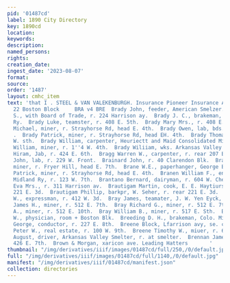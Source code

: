 ```yaml
---
pid: '01487cd'
label: 1890 City Directory
key: 1890cd
location: 
keywords: 
description: 
named_persons: 
rights: 
creation_date: 
ingest_date: '2023-08-07'
format: 
source: 
order: '1487'
layout: cmhc_item
text: 'that I . STEEL & VAN VALEKENBURGH. Insurance Pioneer Insurance Agency, 21 and
  22 Boston Block     BRA v4 BRE  Brady John, feeder, American Smelzer.  Brady John
  S., with Board of Trade, r. 224 Harrison ay.  Brady J. C., brakeman, Colo. Midland
  Ry.  Brady Luke, teamster, r. 408 E. 5th.  Brady Mary Mrs., r. 408 E. 5th.  Brady
  Michael, miner, r. Strayhorse Rd, head E. 4th.  Brady Owen, lab, bds. 139 E. 3d.
  .  Brady Patrick, miner, r. Strayhorse Rd, head EH. 4th.  Brady Thomas L., r. 214
  W. sth.  Brady William, carpenter, Heuriectt and Maid Consolidated Mining Co.  Brady
  William, miner, r. 1''4 W. 4th.  Brady Wiliiam, wks. Arkansas Valley Smelter.  Bragg
  Hiram, Jab, r. 424 E. 6th.  Bragg Warren W., carpenter, r. rear 207 E. 8th.  Braik
  John, lab, r. 229 W. Front.  Brainard John, r. 40 Clarendon Blk.  Brakaer James,
  miner, r. Fryer Hill, head E. 7th.  Brane W.E., paperhanger, George EK. Taylor.  Branick
  Patrick, miner, r. Strayhorse Rd, head E. 4th.  Branen William F., engineer, Colo.
  Midland Ry, r. 123 W. 7th.  Brantano Bernard, dairyman, r. 604 W. Chestnut.  Branthover
  Eva Mrs., r. 311 Harrison av.  Brautigam Martin, cook, E. E. Haytiurst, r. rear
  221 E. 3d.  Brautigam Phillip, barkpr, W. Seher, r. rear 221 E. 3d.  Bray Edmund
  W., expressman, r. 412 W. 3d.  Bray James, teamater, J. W. Yen Eyck, r. 216 W. Chestnut.  Bray
  James H., miner, r. 512 E. 7th.  Bray Richard G., miner, r. 512 E. 7th.  Bray William
  A., miner, r. 512 E. 10th.  Bray William B., miner, r. 517 E. Sth.  Bredin Wilson
  W., physician, room + Boston Blk.  Breeding D. H., brakeman, Colo. Midland Ry.  Breen
  George, conductor, r. 227 E. 8th.  Breene Block, Lfarrison avy, se. cor. 4th.  Breene
  Peter W., real estate, r. 100 W. 9th.  Breene Timothy W., miuer, r. 616 N. Orange.  Breidenstein
  August, driver, Arkansas Valley Smelter, r. at smelter.  Brennan James, miner, r.
  426 E. 7th.  Brown & Morgan, xaricon ave. Leading Hatters       '
thumbnail: "/img/derivatives/iiif/images/01487cd/full/250,/0/default.jpg"
full: "/img/derivatives/iiif/images/01487cd/full/1140,/0/default.jpg"
manifest: "/img/derivatives/iiif/01487cd/manifest.json"
collection: directories
---
```

